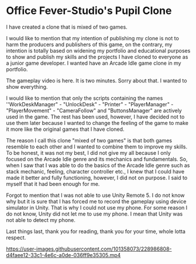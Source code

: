 # Office Fever-Studio's Pupil Clone

 I have created a clone that is mixed of two games.
 
 I would like to mention that my intention of publishing my clone is not to harm the producers and publishers of this game, on the contrary, my intention is totally based on widening my portfolio and educational purposes to show and publish my skills and the projects I have cloned to everyone as a junior game developer. I wanted have an Arcade Idle game clone in my portfolio.
 
 The gameplay video is here. It is two minutes. Sorry about that. I wanted to show everything. 
 
 I would like to mention that only the scripts containing the names ''WorkDeskManager" - "UnlockDesk" - "Printer" - "PlayerManager" - "PlayerMovement" - "CameraFollow" and "ButtonsManager" are actively used in the game. The rest has been used, however, I have decided not to use them later because I wanted to change the feeling of the game to make it more like the original games that I have cloned. 
 
 The reason I call this clone "mixed of two games" is that both games resemble to each other and I wanted to combine them to improve my skills. To be honest, it was not my best, I did not give my all because I only focused on the Arcade Idle genre and its mechanics and fundamentals. So, when I saw that I was able to do the basics of the Arcade Idle genre such as stack mechanic, feeling, character controller etc., I knew that I could have made it better and fully functioning, however, I did not on purpose. I said to myself that it had been enough for me.
 
 Forgot to mention that I was not able to use Unity Remote 5. I do not know why but it is sure that I has forced me to record the gameplay using device simulator in Unity. That is why I could not use my phone. For some reason I do not know, Unity did not let me to use my phone. I mean that Unity was not able to detect my phone.
 
 Last things last, thank you for reading, thank you for your time, whole lotta respect. 
 
https://user-images.githubusercontent.com/101358073/228986808-d4faee12-33c1-4e6c-a0de-036ff9e35305.mp4

